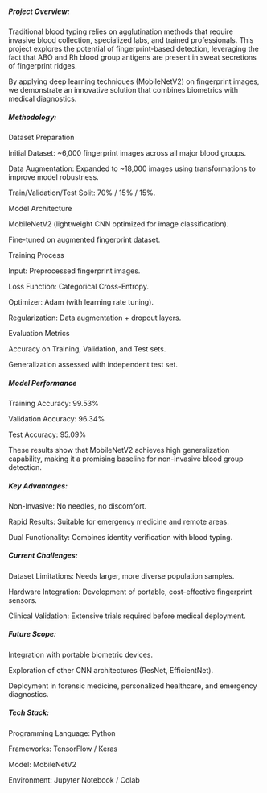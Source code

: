 ##### **Project Overview:**



Traditional blood typing relies on agglutination methods that require invasive blood collection, specialized labs, and trained professionals. This project explores the potential of fingerprint-based detection, leveraging the fact that ABO and Rh blood group antigens are present in sweat secretions of fingerprint ridges.



By applying deep learning techniques (MobileNetV2) on fingerprint images, we demonstrate an innovative solution that combines biometrics with medical diagnostics.



##### **Methodology:**



Dataset Preparation



Initial Dataset: ~6,000 fingerprint images across all major blood groups.



Data Augmentation: Expanded to ~18,000 images using transformations to improve model robustness.



Train/Validation/Test Split: 70% / 15% / 15%.



Model Architecture



MobileNetV2 (lightweight CNN optimized for image classification).



Fine-tuned on augmented fingerprint dataset.



Training Process



Input: Preprocessed fingerprint images.



Loss Function: Categorical Cross-Entropy.



Optimizer: Adam (with learning rate tuning).



Regularization: Data augmentation + dropout layers.



Evaluation Metrics



Accuracy on Training, Validation, and Test sets.



Generalization assessed with independent test set.



##### **Model Performance**



Training Accuracy: 99.53%



Validation Accuracy: 96.34%



Test Accuracy: 95.09%



These results show that MobileNetV2 achieves high generalization capability, making it a promising baseline for non-invasive blood group detection.



##### **Key Advantages:**



Non-Invasive: No needles, no discomfort.



Rapid Results: Suitable for emergency medicine and remote areas.



Dual Functionality: Combines identity verification with blood typing.



##### **Current Challenges:**



Dataset Limitations: Needs larger, more diverse population samples.



Hardware Integration: Development of portable, cost-effective fingerprint sensors.



Clinical Validation: Extensive trials required before medical deployment.



##### **Future Scope:**



Integration with portable biometric devices.



Exploration of other CNN architectures (ResNet, EfficientNet).



Deployment in forensic medicine, personalized healthcare, and emergency diagnostics.



##### **Tech Stack:**



Programming Language: Python



Frameworks: TensorFlow / Keras



Model: MobileNetV2



Environment: Jupyter Notebook / Colab

